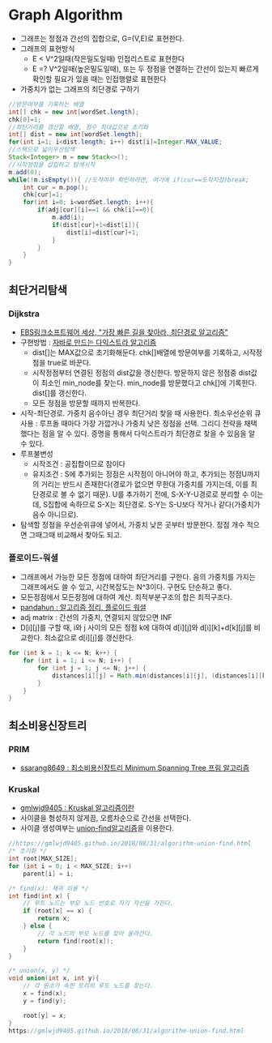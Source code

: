 # Graph Algorithm
- 그래프는 정점과 간선의 집합으로, G=(V,E)로 표현한다.
- 그래프의 표현방식
  - E < V^2일때(작은밀도일때) 인접리스트로 표현한다
  - E =? V^2일때(높은밀도일때), 또는 두 정점을 연결하는 간선이 있는지 빠르게 확인할 필요가 있을 때는 인접행렬로 표현한다
- 가중치가 없는 그래프의 최단경로 구하기
```java
//방문여부를 기록하는 배열
int[] chk = new int[wordSet.length];
chk[0]=1;
//최단거리를 갱신할 배열, 정수 최대값으로 초기화
int[] dist = new int[wordSet.length];
for(int i=1; i<dist.length; i++) dist[i]=Integer.MAX_VALUE;
//스택으로 넓이우선탐색
Stack<Integer> m = new Stack<>();
//시작정점을 삽입하고 탐색시작
m.add(0);
while(!m.isEmpty()){ //도착여부 확인하려면, 여기에 if(cur==도착지점)break;
    int cur = m.pop();
    chk[cur]=1;
    for(int i=0; i<wordSet.length; i++){
        if(adj[cur][i]==1 && chk[i]==0){
            m.add(i);
            if(dist[cur]+1<dist[i]){
                dist[i]=dist[cur]+1;
            }
		}
	}
}
```

## 최단거리탐색

### Dijkstra
- [EBS링크소프트웨어 세상, "가장 빠른 길을 찾아라, 최단경로 알고리즘"](https://www.youtube.com/watch?v=tZu4x5825LI)
- 구현방법 : [자바로 만드는 다익스트라 알고리즘](https://bumbums.tistory.com/4)
  - dist[]는 MAX값으로 초기화해둔다. chk[]배열에 방문여부를 기록하고, 시작정점을 true로 바꾼다.
  - 시작정점부터 연결된 정점의 dist값을 갱신한다. 방문하지 않은 정점중 dist값이 최소인 min_node를 찾는다. min_node를 방문했다고 chk[]에 기록한다. dist[]를 갱신한다.
  - 모든 정점을 방문할 때까지 반복한다.
- 시작-최단경로. 가중치 음수아닌 경우 최단거리 찾을 때 사용한다. 최소우선순위 큐 사용 : 루프돌 때마다 가장 가깝거나 가중치 낮은 정점을 선택. 그리디 전략을 채택했다는 점을 알 수 있다. 증명을 통해서 다익스트라가 최단경로 찾을 수 있음을 알 수 있다.
- 루프불변성
  - 시작조건 : 공집합이므로 참이다
  - 유지조건 : S에 추가되는 정점은 시작점이 아니어야 하고, 추가되는 정점U까지의 거리는 반드시 존재한다(경로가 없으면 무한대 가중치를 가지는데, 이를 최단경로로 볼 수 없기 때문). U를 추가하기 전에, S-X-Y-U경로로 분리할 수 이는데, S집합에 속하므로 S-X는 최단경로. S-Y는 S-U보다 작거나 같다(가중치가 음수 아니므로).
- 탐색할 정점을 우선순위큐에 넣어서, 가중치 낮은 곳부터 방문한다. 정점 개수 적으면 그때그때 비교해서 찾아도 되고.

### 플로이드-워셜
- 그래프에서 가능한 모든 정점에 대하여 최단거리를 구한다. 음의 가중치를 가지는 그래프에서도 쓸 수 있고, 시간복잡도는 N^3이다. 구현도 단순하고 좋다.
- 모든정점에서 모든정점에 대하여 계산. 최적부분구조의 합은 최적구조다.
- [pandahun : 알고리즘 정리, 플로이드 워셜](https://velog.io/@pandahun/%EC%95%8C%EA%B3%A0%EB%A6%AC%EC%A6%98-%EC%A0%95%EB%A6%AC-%ED%94%8C%EB%A1%9C%EC%9D%B4%EB%93%9C-%EC%9B%8C%EC%85%9C-%EB%B0%B1%EC%A4%80-11404-java)
- adj matrix : 간선의 가중치, 연결되지 않았으면 INF
- D[i][j]를 구할 때, i와 j 사이의 모든 정점 k에 대하여 d[i][j]와 d[i][k]+d[k][j]를 비교한다. 최소값으로 d[i][j]를 갱신한다.
```java
for (int k = 1; k <= N; k++) {
	for (int i = 1; i <= N; i++) {
		for (int j = 1; j <= N; j++) {
			distances[i][j] = Math.min(distances[i][j], (distances[i][k] + adj[k][j]));
		}
	}
}
```

## 최소비용신장트리

### PRIM
- [ssarang8649 : 최소비용신장트리 Minimum Spanning Tree 프림 알고리즘](http://blog.naver.com/PostView.nhn?blogId=ssarang8649&logNo=220992988177)

### Kruskal
- [gmlwjd9405 : Kruskal 알고리즘이란](https://gmlwjd9405.github.io/2018/08/29/algorithm-kruskal-mst.html)
- 사이클을 형성하지 않게끔, 오름차순으로 간선을 선택한다.
- 사이클 생성여부는 [union-find알고리즘](https://gmlwjd9405.github.io/2018/08/31/algorithm-union-find.html)을 이용한다.
```c
//https://gmlwjd9405.github.io/2018/08/31/algorithm-union-find.html
/* 초기화 */
int root[MAX_SIZE];
for (int i = 0; i < MAX_SIZE; i++)
    parent[i] = i;

/* find(x): 재귀 이용 */
int find(int x) {
    // 루트 노드는 부모 노드 번호로 자기 자신을 가진다.
    if (root[x] == x) {
        return x;
    } else {
        // 각 노드의 부모 노드를 찾아 올라간다.
        return find(root[x]);
    }
}

/* union(x, y) */
void union(int x, int y){
    // 각 원소가 속한 트리의 루트 노드를 찾는다.
    x = find(x);
    y = find(y);

    root[y] = x;
}
https://gmlwjd9405.github.io/2018/08/31/algorithm-union-find.html
```